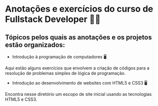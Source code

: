 # Anotações e exercícios do curso de Fullstack Developer 👨‍💻



## Tópicos pelos quais as anotações e os projetos estão organizados:



- Introdução à programação de computadores 🖥

Aqui estão alguns exercícios que envolvem a criação de códigos para a resolução de problemas simples de lógica de programação.

- Introdução ao desenvolvimento de websites com HTML5 e CSS3 🖥️

Encontra nesse diretório um escopo de site inicial usando as tecnologias HTML5 e CSS3.



